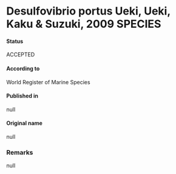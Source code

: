 Desulfovibrio portus Ueki, Ueki, Kaku & Suzuki, 2009 SPECIES
=======

#### Status
ACCEPTED

#### According to
World Register of Marine Species

#### Published in
null

#### Original name
null

### Remarks
null